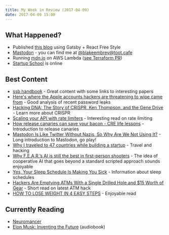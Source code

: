 ```yaml
---
title: My Week in Review (2017-04-09)
date: 2017-04-09 15:00
---
```


## What Happened?

* Published [this blog](https://github.com/blakeembrey/writing) using Gatsby + React Free Style
* [Mastodon](https://mastodon.social/) - you can find me at [@blakeembrey@toot.cafe](https://toot.cafe/@blakeembrey)
* Running [mdn.io](https://mdn.io) on AWS Lambda ([see Terraform PR](https://github.com/lazd/mdn.io/pull/15))
* [Startup School](https://www.startupschool.org) is online

## Best Content

* [ssb handbook](https://www.scuttlebutt.nz/) - Great content with some links to interesting papers
* [Here's where the Apple accounts hackers are threatening to wipe came from](https://www.troyhunt.com/heres-where-the-apple-accounts-hackers-are-threatening-to-wipe-came-from/) - Good analysis of recent password leaks
* [Hacking DNA: The Story of CRISPR, Ken Thompson, and the Gene Drive](https://blog.ycombinator.com/hacking-dna-the-story-of-crispr-ken-thompson-and-the-gene-drive/) - Learn more about CRISPR
* [Scaling your API with rate limiters](https://stripe.com/blog/rate-limiters) - Interesting read on rate limiting
* [How release canaries can save your bacon - CRE life lessons](https://cloudplatform.googleblog.com/2017/03/how-release-canaries-can-save-your-bacon-CRE-life-lessons.html) - Introduction to release canaries
* [Mastodon Is Like Twitter Without Nazis, So Why Are We Not Using It?](https://motherboard.vice.com/en_us/article/mastodon-is-like-twitter-without-nazis-so-why-are-we-not-using-it) - Long introduction to Mastodon, go play!
* [Why I traveled to 47 countries while building a startup](https://medium.com/digital-nomad-stories/why-i-traveled-to-47-countries-while-building-a-startup-635558f1fb23) - Travel and hacking
* [Why F.E.A.R.’s AI is still the best in first-person shooters](https://www.rockpapershotgun.com/2017/04/03/why-fears-ai-is-still-the-best-in-first-person-shooters/) - The idea of cooperative AI that goes beyond a standard scripted approach sounds enjoyable
* [Yes, Your Sleep Schedule Is Making You Sick](https://www.nytimes.com/2017/03/10/opinion/sunday/can-sleep-deprivation-cure-depression.html?nytmobile=0) - Information about sleep schedules
* [Hackers Are Emptying ATMs With a Single Drilled Hole and $15 Worth of Gear](https://www.wired.com/2017/04/hackers-emptying-atms-drill-15-worth-gear/) - Short read on latest ATM hack
* [HOW TO LOSE WEIGHT IN 4 EASY STEPS](https://medium.com/@AaronBleyaert/how-to-lose-weight-in-4-easy-steps-1f135f7e1dec) - Enjoyable read

## Currently Reading

* [Neuromancer](https://www.goodreads.com/book/show/22328.Neuromancer)
* [Elon Musk: Inventing the Future](https://www.goodreads.com/book/show/22543496-elon-musk) (audiobook)
